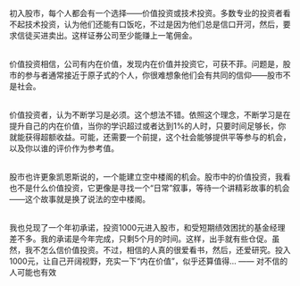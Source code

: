 初入股市，每个人都会有一个选择——价值投资或技术投资。多数专业的投资者看不起技术投资，认为他们还能有口饭吃，不过是因为他们总是信口开河，然后，要求信徒买进卖出。这样证券公司至少能赚上一笔佣金。<br><br>

价值投资相信，公司有内在价值，发现内在价值并投资它，可获不菲。问题是，股市的参与者通常接近于原子式的个人，你很难想象他们会有共同的信仰——股市不是社会。<br><br>

价值投资者，认为不断学习是必须。这个想法不错。依照这个理念，不断学习是在提升自己的内在价值，当你的学识超过或者达到1%的人时，只要时间足够长，你就能获得超额收益。可能，还需要一个前提，这个社会能够提供平等参与的机会，以及你以谁的评价作为参考值。<br><br>

股市也许更象凯恩斯说的，一个能建立空中楼阁的机会。股市中的价值投资，我看也不是什么价值投资，它更像是寻找一个“日常”叙事，等待一个讲精彩故事的机会——这个故事就是换了说法的空中楼阁。<br><br>

我也兑现了一个年初承诺，投资1000元进入股市，和受短期绩效困扰的基金经理差不多。我的承诺是今年完成，只剩5个月的时间。这样，出手就有些仓促。虽然，我不怎么信价值投资。不过，相信的人真的很爱看书，然后，还爱研究。投入1000元，让自己开阔视野，充实一下“内在价值”，似乎还算值得… —— 对不信的人可能也有效<br><br><br><br>
